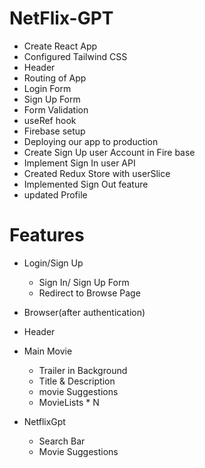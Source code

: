 # NetFlix-GPT

- Create React App
- Configured Tailwind CSS
- Header
- Routing of App
- Login Form
- Sign Up Form
- Form Validation
- useRef hook
- Firebase setup
- Deploying our app to production
- Create Sign Up user Account in Fire base
- Implement Sign In user API
- Created Redux Store with userSlice
- Implemented Sign Out feature
- updated Profile
<!-- - fetch from TMDB Movies -->

# Features

- Login/Sign Up
  - Sign In/ Sign Up Form
  - Redirect to Browse Page
- Browser(after authentication)
- Header
- Main Movie

  - Trailer in Background
  - Title & Description
  - movie Suggestions
  - MovieLists \* N

- NetflixGpt
  - Search Bar
  - Movie Suggestions
